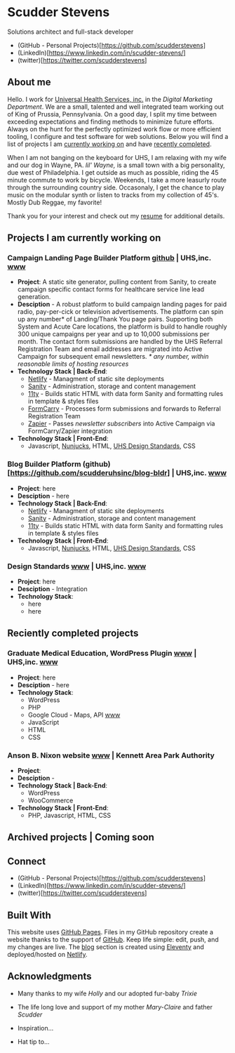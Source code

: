 # Scudder Stevens

Solutions architect and full-stack developer

* (GitHub - Personal Projects)[https://github.com/scudderstevens]
* (LinkedIn)[https://www.linkedin.com/in/scudder-stevens/]
* (twitter)[https://twitter.com/scudderstevens]

## About me

Hello. I work for [Universal Health Services, inc.](https://www.uhsinc.com/) in the *Digital Marketing Department*. We are a small, talented and well integrated team working out of King of Prussia, Pennsylvania. On a good day, I split my time between exceeding expectations and finding methods to minimize future efforts. Always on the hunt for the perfectly optimized work flow or more efficient tooling, I configure and test software for web solutions. Below you will find a list of projects I am [currently working on](#current "current projects") and have [recently completed](#recent "recently completed projects").

When I am not banging on the keyboard for UHS, I am relaxing with my wife and our dog in Wayne, PA. *lil' Wayne,* is a small town with a big personality, due west of Philadelphia. I get outside as much as possible, riding the 45 minute commute to work by bicycle. Weekends, I take a more leasurly route through the surrounding country side. Occasonaly, I get the chance to play music on the modular synth or listen to tracks from my collection of 45's. Mostly Dub Reggae, my favorite!

Thank you for your interest and check out my [resume](https://scudderstevens.me/resume.md) for additional details.

## <a id="current"></a>Projects I am currently working on

### Campaign Landing Page Builder Platform [github](https://github.com/scudderuhsinc/campaign-pages) | UHS,inc. [www](https://www.uhsinc.com/ "Universal Health Services, Inc.")
* **Project**: A static site generator, pulling content from Sanity, to create campaign specific contact forms for healthcare service line lead generation.
* **Desciption** - A robust platform to build campaign landing pages for paid radio, pay-per-cick or television advertisements. The platform can spin up any number* of Landing/Thank You page pairs. Supporting both System and Acute Care locations, the platform is build to handle roughly 300 unique campaigns per year and up to 10,000 submissions per month. The contact form submissions are handled by the UHS Referral Registration Team and email addresses are migrated into Active Campaign for subsequent email newsletters. *\* any number, within reasonable limits of hosting resources*
* **Technology Stack | Back-End**:
  * [Netlify](https://www.netlify.com/) - Managment of static site deployments
  * [Sanity](https://www.sanity.io/) - Administration, storage and content management
  * [11ty](https://www.11ty.dev/) - Builds static HTML with data form Sanity and formatting rules in template & styles files 
  * [FormCarry](https://formcarry.com/) - Processes form submissions and forwards to Referral Registration Team
  * [Zapier](https://zapier.com/) - Passes *newsletter subscribers* into Active Campaign via FormCarry/Zapier integration
* **Technology Stack | Front-End**:
  * Javascript, [Nunjucks](https://mozilla.github.io/nunjucks/), HTML, [UHS Design Standards](#uhstandards "project link"), CSS

### Blog Builder Platform (github)[https://github.com/scudderuhsinc/blog-bldr] | UHS,inc. [www](https://www.uhsinc.com/ "Universal Health Services, Inc.")
* **Project**: here
* **Desciption** - here
* **Technology Stack | Back-End**:
  * [Netlify](https://www.netlify.com/) - Managment of static site deployments
  * [Sanity](https://www.sanity.io/) - Administration, storage and content management
  * [11ty](https://www.11ty.dev/) - Builds static HTML with data form Sanity and formatting rules in template & styles files 
* **Technology Stack | Front-End**:
  * Javascript, [Nunjucks](https://mozilla.github.io/nunjucks/), HTML, [UHS Design Standards](#uhstandards "project link"), CSS

### <a id="uhstandards"></a>Design Standards [www](https://www.uhsinc.com/careers/graduate-medical-education/) | UHS,inc. [www](https://www.uhsinc.com/ "Universal Health Services, Inc.")
* **Project**: here
* **Desciption** - Integration
* **Technology Stack**:
  * here
  * here

## <a id="recent"></a>Reciently completed projects

### Graduate Medical Education, WordPress Plugin [www](https://www.uhsinc.com/careers/graduate-medical-education/) | UHS,inc. [www](https://www.uhsinc.com/ "Universal Health Services, Inc.")
* **Project**: here
* **Desciption** - here
* **Technology Stack**:
  * WordPress
  * PHP
  * Google Cloud - Maps, API [www](https://cloud.google.com/maps-platform/)
  * JavaScript
  * HTML
  * CSS

### Anson B. Nixon website [www](https://www.ansonbnixonpark.org/) | Kennett Area Park Authority
* **Project**:
* **Desciption** - 
* **Technology Stack | Back-End**:
  * WordPress
  * WooCommerce
* **Technology Stack | Front-End**:
  * PHP, Javascript, HTML, CSS

## Archived projects | Coming soon

## Connect

* (GitHub - Personal Projects)[https://github.com/scudderstevens]
* (LinkedIn)[https://www.linkedin.com/in/scudder-stevens/]
* (twitter)[https://twitter.com/scudderstevens]

## Built With

This website uses [GitHub Pages](https://pages.github.com/). Files in my GitHub repository create a website thanks to the support of [GitHub](https://github.com/). Keep life simple: edit, push, and my changes are live. The [blog](https://blog.scudderstevens.me/) section is created using [Eleventy](https://www.11ty.dev/) and deployed/hosted on [Netlify](https://www.netlify.com/).

## Acknowledgments

* Many thanks to my wife *Holly* and our adopted fur-baby *Trixie*

* The life long love and support of my mother *Mary-Claire* and father *Scudder*

* Inspiration...

* Hat tip to...